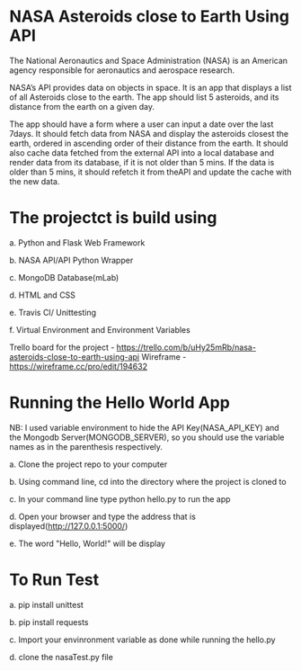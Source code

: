 # NASA Asteroids close to Earth Using API
The National Aeronautics and Space Administration (NASA) is an American agency responsible for aeronautics and aerospace research. 

NASA’s API provides data on objects in space. It is an app that displays a list of all Asteroids close to the earth.
The app should list 5 asteroids, and its distance from the earth on a given day. 

The app should have a form where a user can input a date over the last 7days. It should fetch data from NASA and display the asteroids closest the earth, ordered in ascending order of their distance from the earth. It should also cache data fetched from the external API into a local database and render data from its database, if it is not older than 5 mins. If the data is older than 5 mins, it should refetch it from theAPI and update the cache with the new data.

# The projectct is build using

a. Python and Flask Web Framework

b. NASA API/API Python Wrapper

c. MongoDB Database(mLab)

d. HTML and CSS 

e. Travis CI/ Unittesting

f. Virtual Environment and Environment Variables

Trello board for the project - https://trello.com/b/uHy25mRb/nasa-asteroids-close-to-earth-using-api
Wireframe - https://wireframe.cc/pro/edit/194632


# Running the Hello World App
NB: I used variable environment to hide the API Key(NASA_API_KEY) and the Mongodb Server(MONGODB_SERVER), so you should use the variable names as in the parenthesis respectively.

a. Clone the project repo to your computer

b. Using command line, cd into the directory where the project is cloned to

c. In your command line type python hello.py to run the app

d. Open your browser and type the address that is displayed(http://127.0.0.1:5000/)

e. The word "Hello, World!" will be display


# To Run Test

a. pip install unittest

b. pip install requests

c. Import your envinronment variable as done while running the hello.py

d. clone the nasaTest.py file

